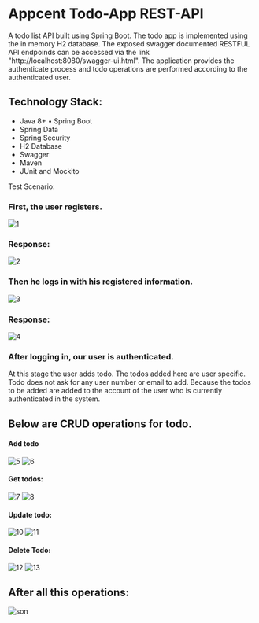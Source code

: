 # Appcent Todo-App REST-API
A todo list API built using Spring Boot. The todo app is implemented using the in memory H2 database. The exposed swagger documented RESTFUL API endpoinds can be accessed via the link "http://localhost:8080/swagger-ui.html". The application provides the authenticate process and todo operations are performed according to the authenticated user. 



## Technology Stack:
*	Java 8+
•	Spring Boot
*	Spring Data
* Spring Security
*	H2 Database
*	Swagger
*	Maven
*	JUnit and Mockito

Test Scenario:

### First, the user registers.

![1](https://user-images.githubusercontent.com/68387972/139501332-fc0ec5f6-2f78-422a-a988-b1e8d43a895b.png)

### Response: 
![2](https://user-images.githubusercontent.com/68387972/139501360-74d3ffd2-f0d4-4c4b-85de-ac0695113773.png)


### Then he logs in with his registered information.

![3](https://user-images.githubusercontent.com/68387972/139501468-ce57dbd5-e764-4ff4-a238-f451f723efa3.png)

### Response:
![4](https://user-images.githubusercontent.com/68387972/139501491-d3fd945e-43c0-4390-a2c2-02d861b202a4.png)


### After logging in, our user is authenticated.

At this stage the user adds todo. The todos added here are user specific. Todo does not ask for any user number or email to add. Because the todos to be added are added to the account of the user who is currently authenticated in the system.


## Below are CRUD operations for todo.

#### Add todo

![5](https://user-images.githubusercontent.com/68387972/139501616-56764729-8626-43c6-9da3-4411c4d070f9.png)
![6](https://user-images.githubusercontent.com/68387972/139501620-cec7c99f-0aed-418d-9cc3-3b8b69a729d5.png)

#### Get todos:

![7](https://user-images.githubusercontent.com/68387972/139501691-ddea1175-5f82-43f4-9524-2e2ac8014c1e.png)
![8](https://user-images.githubusercontent.com/68387972/139501689-baddd1fd-0713-4ea6-9577-fd19cf04a15d.png)


#### Update todo:

![10](https://user-images.githubusercontent.com/68387972/139501791-f595260a-36ad-4cce-aaa8-05394340b5e5.png)
![11](https://user-images.githubusercontent.com/68387972/139501793-2c741b6c-dc45-4f2e-ba63-df1e3cdd66a3.png)


#### Delete Todo:

![12](https://user-images.githubusercontent.com/68387972/139501876-074cdb98-6858-49eb-8e9b-404ea029f1b1.png)
![13](https://user-images.githubusercontent.com/68387972/139501879-a517e7ce-bb94-4583-9896-70907127ce95.png)


## After all this operations:

![son](https://user-images.githubusercontent.com/68387972/139501978-2087f1db-3cfc-4c1e-92d8-64b2fd0c8736.png)
